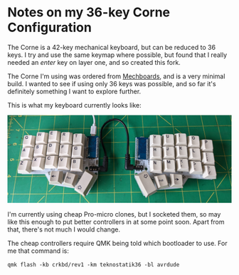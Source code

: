 # Notes on my 36-key Corne Configuration

The Corne is a 42-key mechanical keyboard, but can be reduced to 36 keys. I try and use the same keymap where possible, but found that I really needed an _enter_ key on layer one, and so created this fork.

The Corne I'm using was ordered from [Mechboards](https://mechboards.co.uk/), and is a very minimal build. I wanted to see if using only 36 keys was possible, and so far it's definitely something I want to explore further.

This is what my keyboard currently looks like:

![Prototype](./images/corne.jpg)

I'm currently using cheap Pro-micro clones, but I socketed them, so may like this enough to put better controllers in at some point soon. Apart from that, there's not much I would change.

The cheap controllers require QMK being told which bootloader to use. For me that command is:

    qmk flash -kb crkbd/rev1 -km teknostatik36 -bl avrdude